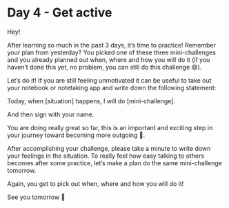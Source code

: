 # Day 4 - Get active


Hey!

After learning so much in the past 3 days, it’s time to practice! Remember your plan from yesterday? You picked one of these three mini-challenges and you already planned out when, where and how you will do it (if you haven’t done this yet, no problem, you can still do this challenge 😄). 

Let’s do it! If you are still feeling unmotivated it can be useful to take out your notebook or notetaking app and write down the following statement:

Today, when [situation] happens, I will do [mini-challenge]. 

And then sign with your name.

You are doing really great so far, this is an important and exciting step in your journey toward becoming more outgoing 💚.

After accomplishing your challenge, please take a minute to write down your feelings in the situation. To really feel how easy talking to others becomes after some practice, let’s make a plan do the same mini-challenge tomorrow.

Again, you get to pick out when, where and how you will do it!

See you tomorrow 💚
